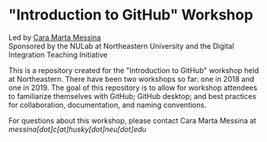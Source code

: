 # "Introduction to GitHub" Workshop
Led by [Cara Marta Messina](http://caramartamessina.com)
<br/>Sponsored by the NULab at Northeastern University and the Digital Integration Teaching Initiative

This is a repository created for the "Introduction to GitHub" workshop held at Northeastern. There have been two workshops so far: one in 2018 and one in 2019. The goal of this repository is to allow for workshop attendees to familiarize themselves with GitHub; GitHub desktop; and best practices for collaboration, documentation, and naming conventions. 

For questions about this workshop, please contact Cara Marta Messina at *messina[dot]c[at]husky[dot]neu[dot]edu*

